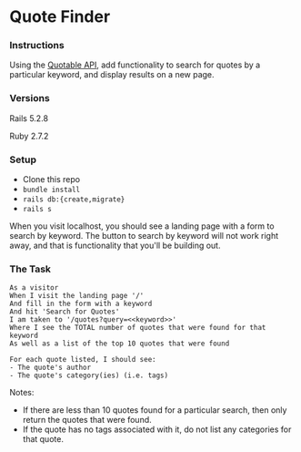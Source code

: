 # Quote Finder

### Instructions

Using the [Quotable API](https://github.com/lukePeavey/quotable), add functionality to search for quotes by a particular keyword, and display results on a new page. 

### Versions

Rails 5.2.8

Ruby 2.7.2

### Setup

- Clone this repo
- `bundle install`
- `rails db:{create,migrate}`
- `rails s`

When you visit localhost, you should see a landing page with a form to search by keyword. The button to search by keyword will not work right away, and that is functionality that you'll be building out. 


### The Task

```
As a visitor
When I visit the landing page '/'
And fill in the form with a keyword 
And hit 'Search for Quotes'
I am taken to '/quotes?query=<<keyword>>'
Where I see the TOTAL number of quotes that were found for that keyword
As well as a list of the top 10 quotes that were found

For each quote listed, I should see: 
- The quote's author
- The quote's category(ies) (i.e. tags)
```

Notes:
- If there are less than 10 quotes found for a particular search, then only return the quotes that were found. 
- If the quote has no tags associated with it, do not list any categories for that quote.
